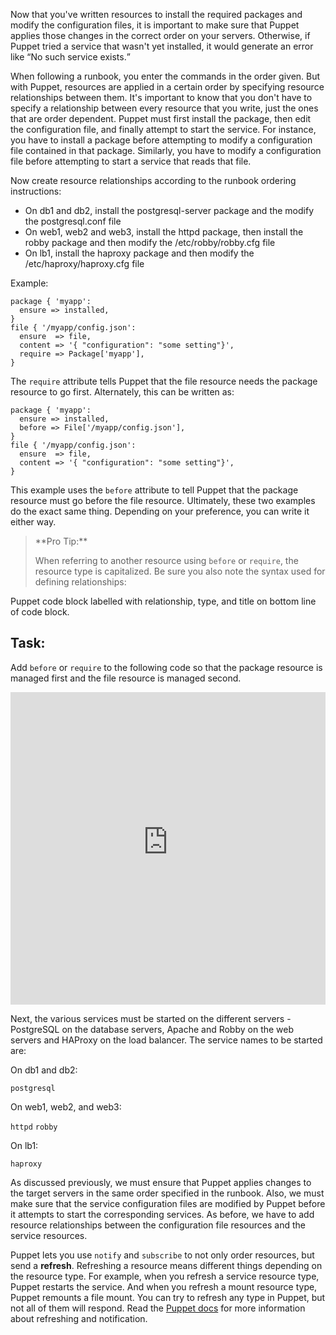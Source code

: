 Now that you've written resources to install the required packages and modify the configuration files, it is important to make sure that Puppet applies those changes in the correct order on your servers. Otherwise, if Puppet tried a service that wasn't yet installed, it would generate an error like <q>No such service exists.</q> 

When following a runbook, you enter the commands in the order given. But with Puppet, resources are applied in a certain order by 
specifying resource relationships between them. It's important to know that you don't have to specify a relationship between every 
resource that you write, just the ones that are order dependent. 
Puppet must first install the package, then edit the configuration file, and finally attempt to start the service. For instance, you have 
to install a package before attempting to modify a configuration file contained in that package. Similarly, you have to modify a 
configuration file before attempting to start a service that reads that file.

Now create resource relationships according to the runbook ordering instructions:

- On db1 and db2, install the postgresql-server package and the modify the postgresql.conf file
- On web1, web2 and web3, install the httpd package, then install the robby package and then modify the /etc/robby/robby.cfg file
- On lb1, install the haproxy package and then modify the /etc/haproxy/haproxy.cfg file

Example:

<div>
<pre><code class="language-none">package { 'myapp':
  ensure =&gt; installed,
}
file { '/myapp/config.json':
  ensure  =&gt; file,
  content =&gt; '{ "configuration": "some setting"}',
  require =&gt; Package['myapp'],
}</code></pre>
</div>
The <code>require</code> attribute tells Puppet that the file resource needs the package resource to go first. Alternately, this can be written as:

<div>
<pre><code class="language-none">package { 'myapp':
  ensure =&gt; installed,
  before =&gt; File['/myapp/config.json'],
}
file { '/myapp/config.json':
  ensure  =&gt; file,
  content =&gt; '{ "configuration": "some setting"}',
}
</code></pre>
</div>
This example uses the <code>before</code> attribute to tell Puppet that the package resource must go before the file resource. 
Ultimately, these two examples do the exact same thing. Depending on your preference, you can write it either way.

<blockquote>
**Pro Tip:**

When referring to another resource using <code>before</code> or <code>require</code>, the resource type is capitalized. Be sure you also 
note the syntax used for defining relationships:

</blockquote>
Puppet code block labelled with relationship, type, and title on bottom line of code block.

## Task:
Add <code>before</code> or <code>require</code> to the following code so that the package resource is managed first and the file resource 
is managed second.

<iframe src="https://magicbox.whatsaranjit.com/pfs/package_file" width="100%" height="500px" frameborder="0" /></iframe>

Next, the various services must be started on the different servers - PostgreSQL on the database servers, Apache and Robby on the web 
servers and HAProxy on the load balancer. The service names to be started are:

On db1 and db2:

```postgresql```

On web1, web2, and web3:

```httpd```
```robby```

On lb1:

```haproxy```

As discussed previously, we must ensure that Puppet applies changes to the target servers in the same order specified in the runbook. 
Also, we must make sure that the service configuration files are modified by Puppet before it attempts to start the corresponding 
services. As before, we have to add resource relationships between the configuration file resources and the service resources. 

Puppet lets you use <code>notify</code> and <code>subscribe</code> to not only order resources, but send a **refresh**. Refreshing a 
resource means different things depending on the resource type. For example, when you refresh a service resource type, Puppet restarts 
the service. And when you refresh a mount resource type, Puppet remounts a file mount. You can try to refresh any type in Puppet, but not 
all of them will respond. Read the [Puppet docs](https://puppet.com/docs/puppet/5.3/lang_relationships.html#refreshing-and-notification 
"") for more information about refreshing and notification.
